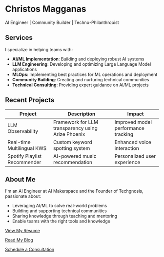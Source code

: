 # Christos Magganas

AI Engineer | Community Builder | Techno-Philanthropist

## Services

I specialize in helping teams with:

- **AI/ML Implementation**: Building and deploying robust AI systems
- **LLM Engineering**: Developing and optimizing Large Language Model applications
- **MLOps**: Implementing best practices for ML operations and deployment
- **Community Building**: Creating and nurturing technical communities
- **Technical Consulting**: Providing expert guidance on AI/ML projects

## Recent Projects

| Project | Description | Impact |
|---------|-------------|---------|
| LLM Observability | Framework for LLM transparency using Arize Phoenix | Improved model performance tracking |
| Real-time Multilingual KWS | Custom keyword spotting system | Enhanced voice interaction |
| Spotify Playlist Recommender | AI-powered music recommendation | Personalized user experience |

## About Me

I'm an AI Engineer at AI Makerspace and the Founder of Techgnosis, passionate about:

- Leveraging AI/ML to solve real-world problems
- Building and supporting technical communities
- Sharing knowledge through teaching and mentoring
- Enable teams with the right tools and knowledge

[View My Resume](https://cmagganas.github.io/resume/)

[Read My Blog](./blog/index.md)

[Schedule a Consultation](https://cal.com/christos-magganas/25min)
